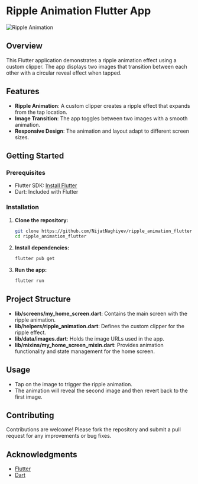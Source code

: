 # Ripple Animation Flutter App

![Ripple Animation](https://github.com/user-attachments/assets/45002b6e-c46f-43a6-ac56-4aa1d68dc8c9)

## Overview

This Flutter application demonstrates a ripple animation effect using a custom clipper. The app displays two images that transition between each other with a circular reveal effect when tapped.

## Features

- **Ripple Animation**: A custom clipper creates a ripple effect that expands from the tap location.  
- **Image Transition**: The app toggles between two images with a smooth animation.
- **Responsive Design**: The animation and layout adapt to different screen sizes.

## Getting Started

### Prerequisites

- Flutter SDK: [Install Flutter](https://flutter.dev/docs/get-started/install)
- Dart: Included with Flutter

### Installation

1. **Clone the repository:**

   ```bash
   git clone https://github.com/NijatNaghiyev/ripple_animation_flutter.git
   cd ripple_animation_flutter
   ```

2. **Install dependencies:**

   ```bash
   flutter pub get
   ```

3. **Run the app:**

   ```bash
   flutter run
   ```

## Project Structure

- **lib/screens/my_home_screen.dart**: Contains the main screen with the ripple animation.
- **lib/helpers/ripple_animation.dart**: Defines the custom clipper for the ripple effect.
- **lib/data/images.dart**: Holds the image URLs used in the app.
- **lib/mixins/my_home_screen_mixin.dart**: Provides animation functionality and state management for the home screen.

## Usage

- Tap on the image to trigger the ripple animation.
- The animation will reveal the second image and then revert back to the first image.

## Contributing

Contributions are welcome! Please fork the repository and submit a pull request for any improvements or bug fixes.


## Acknowledgments

- [Flutter](https://flutter.dev/)
- [Dart](https://dart.dev/)
